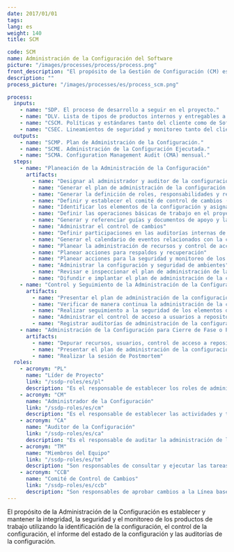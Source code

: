 ```yaml
---
date: 2017/01/01
tags:
lang: es
weight: 140
title: SCM

code: SCM
name: Administración de la Configuración del Software
picture: "/images/processes/process/process.png"
front_description: "El propósito de la Gestión de Configuración (CM) es establecer y mantener la integridad de los productos de trabajo utilizando la identificación de la configuración, el control de la configuración, el informe del estado de la configuración y las auditorías de la configuración."
description: ""
process_picture: "/images/processes/es/process_scm.png"

process:
  inputs:
    - name: "SDP. El proceso de desarrollo a seguir en el proyecto."
    - name: "DLV. Lista de tipos de productos internos y entregables a generar en el proyecto."
    - name: "CSCM. Políticas y estándares tanto del cliente como de Softtek respecto a la administración de la configuración y a la administración de cambios."
    - name: "CSEC. Lineamientos de seguridad y monitoreo tanto del cliente como de Softtek."
  outputs:
    - name: "SCMP. Plan de Administración de la Configuración."
    - name: "SCME. Administración de la Configuración Ejecutada."
    - name: "SCMA. Configuration Management Audit (CMA) mensual."
  steps:
    - name: "Planeación de la Administración de la Configuración"
      artifacts:
        - name: "Designar al administrador y auditor de la configuración"
        - name: "Generar el plan de administración de la configuración (SCM)"
        - name: "Generar la definición de roles, responsabilidades y reglas de uso del proyecto"
        - name: "Definir y establecer el comité de control de cambios (CCC)"
        - name: "Identificar los elementos de la configuración y asignar nomenclatura única a cada elemento de la configuración"
        - name: "Definir las operaciones básicas de trabajo en el proyecto"
        - name: "Generar y referenciar guías y documentos de apoyo y las referencias para su uso"
        - name: "Administrar el control de cambios"
        - name: "Definir participaciones en las auditorías internas de configuración y revisiones"
        - name: "Generar el calendario de eventos relacionados con la configuración"
        - name: "Planear la administración de recursos y control de acceso a usuarios a repositorios"
        - name: "Planear acciones para respaldos y recuperación"
        - name: "Planear acciones para la seguridad y monitoreo de los elementos de la configuración"
        - name: "Administrar la configuración y seguridad de ambientes"
        - name: "Revisar e inspeccionar el plan de administración de la configuración"
        - name: "Difundir e implantar el plan de administración de la configuración"
    - name: "Control y Seguimiento de la Administración de la Configuración"
      artifacts:
        - name: "Presentar el plan de administración de la configuración (SCM) a participantes del proyecto"
        - name: "Verificar de manera continua la administración de la configuración"
        - name: "Realizar seguimiento a la seguridad de los elementos de la configuración"
        - name: "Administrar el control de acceso a usuarios a repositorios"
        - name: "Registrar auditorías de administración de la configuración según programación"
    - name: "Administración de la Configuración para Cierre de Fase o Proyecto"
      artifacts:
        - name: "Depurar recursos, usuarios, control de acceso a repositorios y licencias usadas en el proyecto"
        - name: "Presentar el plan de administración de la configuración (SCM) a participantes del proyecto"
        - name: "Realizar la sesión de Postmortem"
  roles:
    - acronym: "PL"
      name: "Líder de Proyecto"
      link: "/ssdp-roles/es/pl"
      description: "Es el responsable de establecer los roles de administrador de la configuración y de auditor de la configuración."
    - acronym: "CM"
      name: "Administrador de la Configuración"
      link: "/ssdp-roles/es/cm"
      description: "Es el responsable de establecer las actividades y tareas de la administración de la configuración dentro del plan de administración de la configuración."
    - acronym: "CA"
      name: "Auditor de la Configuración"
      link: "/ssdp-roles/es/ca"
      description: "Es el responsable de auditar la administración de la configuración."
    - acronym: "TM"
      name: "Miembros del Equipo"
      link: "/ssdp-roles/es/tm"
      description: "​Son responsables de consultar y ejecutar las tareas de la administración de la configuración."
    - acronym: "CCB"
      name: "​Comité de Control de Cambios"
      link: "/ssdp-roles/es/ccb"
      description: "Son responsables de aprobar cambios a la Línea base y determinar la aceptación o el rechazo de un cambio solicitado en función de su impacto en el proyecto."
---
```

El propósito de la Administración de la Configuración es establecer y mantener la integridad, la seguridad y el monitoreo de los productos de trabajo utilizando la identificación de la configuración, el control de la configuración, el informe del estado de la configuración y las auditorías de la configuración.
